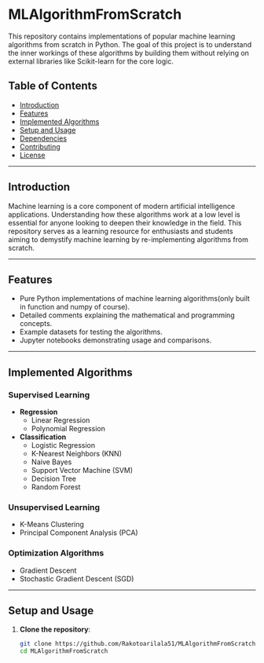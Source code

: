 # MLAlgorithmFromScratch

This repository contains implementations of popular machine learning algorithms from scratch in Python. The goal of this project is to understand the inner workings of these algorithms by building them without relying on external libraries like Scikit-learn for the core logic.

## Table of Contents
- [Introduction](#introduction)
- [Features](#features)
- [Implemented Algorithms](#implemented-algorithms)
- [Setup and Usage](#setup-and-usage)
- [Dependencies](#dependencies)
- [Contributing](#contributing)
- [License](#license)

---

## Introduction

Machine learning is a core component of modern artificial intelligence applications. Understanding how these algorithms work at a low level is essential for anyone looking to deepen their knowledge in the field. This repository serves as a learning resource for enthusiasts and students aiming to demystify machine learning by re-implementing algorithms from scratch.

---

## Features

- Pure Python implementations of machine learning algorithms(only built in function and numpy of course).
- Detailed comments explaining the mathematical and programming concepts.
- Example datasets for testing the algorithms.
- Jupyter notebooks demonstrating usage and comparisons.

---

## Implemented Algorithms

### Supervised Learning
- **Regression**
  - Linear Regression
  - Polynomial Regression
- **Classification**
  - Logistic Regression
  - K-Nearest Neighbors (KNN)
  - Naive Bayes
  - Support Vector Machine (SVM)
  - Decision Tree
  - Random Forest

### Unsupervised Learning
- K-Means Clustering
- Principal Component Analysis (PCA)

### Optimization Algorithms
- Gradient Descent
- Stochastic Gradient Descent (SGD)

---

## Setup and Usage

1. **Clone the repository**:
   ```bash
   git clone https://github.com/Rakotoarilala51/MLAlgorithmFromScratch.git
   cd MLAlgorithmFromScratch


